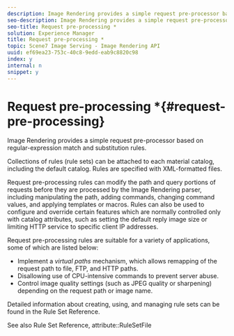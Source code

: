 ```yaml
---
description: Image Rendering provides a simple request pre-processor based on regular-expression match and substitution rules.
seo-description: Image Rendering provides a simple request pre-processor based on regular-expression match and substitution rules.
seo-title: Request pre-processing *
solution: Experience Manager
title: Request pre-processing *
topic: Scene7 Image Serving - Image Rendering API
uuid: ef69ea23-753c-40c8-9edd-eab9c8820c98
index: y
internal: n
snippet: y
---
```


# Request pre-processing *{#request-pre-processing}

Image Rendering provides a simple request pre-processor based on regular-expression match and substitution rules.

Collections of rules (rule sets) can be attached to each material catalog, including the default catalog. Rules are specified with XML-formatted files.

Request pre-processing rules can modify the path and query portions of requests before they are processed by the Image Rendering parser, including manipulating the path, adding commands, changing command values, and applying templates or macros. Rules can also be used to configure and override certain features which are normally controlled only with catalog attributes, such as setting the default reply image size or limiting HTTP service to specific client IP addresses.

Request pre-processing rules are suitable for a variety of applications, some of which are listed below:

* Implement a *virtual paths* mechanism, which allows remapping of the request path to file, FTP, and HTTP paths. 
* Disallowing use of CPU-intensive commands to prevent server abuse. 
* Control image quality settings (such as JPEG quality or sharpening) depending on the request path or image name.

Detailed information about creating, using, and managing rule sets can be found in the Rule Set Reference.

See also Rule Set Reference, attribute::RuleSetFile 

